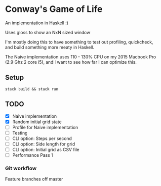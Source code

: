 # Conway's Game of Life

An implementation in Haskell :)  

Uses gloss to show an NxN sized window

I'm mostly doing this to have something to test out profiling, quickcheck, and build something more meaty in Haskell.

The Naive implementation uses 110 - 130% CPU on my 2015 Macbook Pro (2.9 Ghz 2 core i5), and I want to see how far I can optimize this.

## Setup
`stack build && stack run`

## TODO
- [x] Naive implementation
- [x] Random initial grid state
- [ ] Profile for Naive implementation
- [ ] Testing
- [ ] CLI option: Steps per second
- [ ] CLI option: Side length for grid
- [ ] CLI option: Initial grid as CSV file
- [ ] Performance Pass 1

### Git workflow
Feature branches off master
